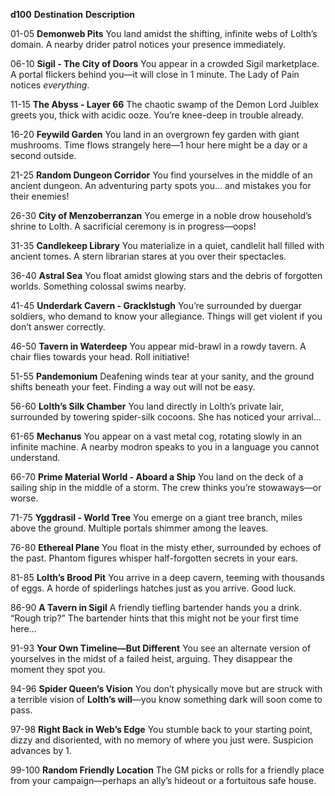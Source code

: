 **d100** **Destination** **Description**

01-05 **Demonweb Pits** You land amidst the shifting, infinite webs of Lolth’s domain. A nearby drider patrol notices your presence immediately.

06-10 **Sigil - The City of Doors** You appear in a crowded Sigil marketplace. A portal flickers behind you—it will close in 1 minute. The Lady of Pain notices _everything_.

11-15 **The Abyss - Layer 66** The chaotic swamp of the Demon Lord Juiblex greets you, thick with acidic ooze. You’re knee-deep in trouble already.

16-20 **Feywild Garden** You land in an overgrown fey garden with giant mushrooms. Time flows strangely here—1 hour here might be a day or a second outside.

21-25 **Random Dungeon Corridor** You find yourselves in the middle of an ancient dungeon. An adventuring party spots you… and mistakes you for their enemies!

26-30 **City of Menzoberranzan** You emerge in a noble drow household’s shrine to Lolth. A sacrificial ceremony is in progress—oops!

31-35 **Candlekeep Library** You materialize in a quiet, candlelit hall filled with ancient tomes. A stern librarian stares at you over their spectacles.

36-40 **Astral Sea** You float amidst glowing stars and the debris of forgotten worlds. Something colossal swims nearby.

41-45 **Underdark Cavern - Gracklstugh** You’re surrounded by duergar soldiers, who demand to know your allegiance. Things will get violent if you don’t answer correctly.

46-50 **Tavern in Waterdeep** You appear mid-brawl in a rowdy tavern. A chair flies towards your head. Roll initiative!

51-55 **Pandemonium** Deafening winds tear at your sanity, and the ground shifts beneath your feet. Finding a way out will not be easy.

56-60 **Lolth’s Silk Chamber** You land directly in Lolth’s private lair, surrounded by towering spider-silk cocoons. She has noticed your arrival…

61-65 **Mechanus** You appear on a vast metal cog, rotating slowly in an infinite machine. A nearby modron speaks to you in a language you cannot understand.

66-70 **Prime Material World - Aboard a Ship** You land on the deck of a sailing ship in the middle of a storm. The crew thinks you’re stowaways—or worse.

71-75 **Yggdrasil - World Tree** You emerge on a giant tree branch, miles above the ground. Multiple portals shimmer among the leaves.

76-80 **Ethereal Plane** You float in the misty ether, surrounded by echoes of the past. Phantom figures whisper half-forgotten secrets in your ears.

81-85 **Lolth’s Brood Pit** You arrive in a deep cavern, teeming with thousands of eggs. A horde of spiderlings hatches just as you arrive. Good luck.

86-90 **A Tavern in Sigil** A friendly tiefling bartender hands you a drink. “Rough trip?” The bartender hints that this might not be your first time here…

91-93 **Your Own Timeline—But Different** You see an alternate version of yourselves in the midst of a failed heist, arguing. They disappear the moment they spot you.

94-96 **Spider Queen’s Vision** You don’t physically move but are struck with a terrible vision of **Lolth’s will**—you know something dark will soon come to pass.

97-98 **Right Back in Web’s Edge** You stumble back to your starting point, dizzy and disoriented, with no memory of where you just were. Suspicion advances by 1.

99-100 **Random Friendly Location** The GM picks or rolls for a friendly place from your campaign—perhaps an ally’s hideout or a fortuitous safe house.